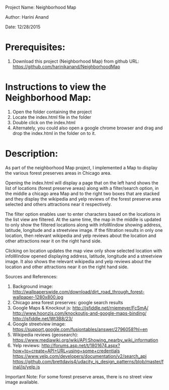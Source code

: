 Project Name: Neighborhood Map

Author: Harini Anand

Date: 12/28/2015

Prerequisites:
==============
1. Download this project (Neighborhood Map) from github
URL: https://github.com/harinikanand/NeighborhoodMap

Instructions to view the Neighborhood Map:
=========================================
1. Open the folder containing the project
2. Locate the index.html file in the folder
3. Double click on the index.html 
4. Alternately, you could also open a google chrome browser 
and drag and drop the index.html in the folder on to it.

Description:
============
As part of the neighborhood Map project, I implemented a Map
to display the various forest preserves areas in Chicago area.

Opening the index.html will display a page that on the left hand shows the
list of locations (forest preserve areas) along with a filter/search option, 
in the middle a chicago area Map
and to the right two boxes that are stacked and they display the wikipedia and yelp
reviews of the forest preserve area selected and others attractions near it 
respectively.

The filter option enables user to enter characters based on the locations in the
list view are filtered. At the same time, the map in the middle is updated to only show the filtered locations along with infoWindow showing address, latitude, longitude and a streetview image.
If the filtration results in only one location, then relevant wikipedia and yelp reviews about the location and other attractions near it on the right hand side.


Clicking on location updates the map view only show selected location with infoWindow opened displaying address, latitude, longitude and a streetview image.
It also shows the relevant wikipedia and yelp reviews about the location and other
attractions near it on the right hand side.


Sources and References:
1. Background image: http://wallpaperswide.com/download/dirt_road_through_forest-wallpaper-1280x800.jpg
2. Chicago area forest preserves: google search results
3. Google Maps & Knockout js: http://jsfiddle.net/rniemeyer/FcSmA/
                              http://www.hoonzis.com/knockoutjs-and-google-maps-binding/
                              http://jsfiddle.net/Wt3B8/23/                             
4. Google streetview image: https://support.google.com/fusiontables/answer/2796058?hl=en
5. Wikipedia reviews (geosearch): https://www.mediawiki.org/wiki/API:Showing_nearby_wiki_information
6. Yelp reviews: http://forums.asp.net/t/1801674.aspx?how+to+create+API+URL+using+some+credentials
                 https://www.yelp.com/developers/documentation/v2/search_api
                 https://github.com/brettdavis4/udacity_js_design_patterns/blob/master/final/js/yelp.js

Important Note: For some forest preserve areas, there is no street view image available.